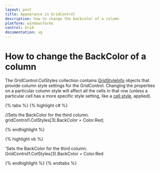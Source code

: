 ```yaml
---
layout: post
title: Appearance in GridControl
description: how to change the backcolor of a column
platform: windowsforms
control: Grid
documentation: ug
---
```


# How to change the BackColor of a column

The GridControl.ColStyles collection contains [GridStyleInfo](/windowsforms/Grid/Cell-Style-Architecture#gridstyleinfo-class-overview) objects that provide column style settings for the GridControl. Changing the properties on a particular column style will affect all the cells in that row (unless a particular cell has a more specific style setting, like a [cell style](/windowsforms/Grid/Cell-Style-Architecture#properties), applied).

{% tabs %}
{% highlight c# %}

//Sets the BackColor for the third column.
gridControl1.ColStyles[3].BackColor = Color.Red;

{% endhighlight  %}

{% highlight vb %}

'Sets the BackColor for the third column.
GridControl1.ColStyles(3).BackColor = Color.Red

{% endhighlight  %}
{% endtabs %}
